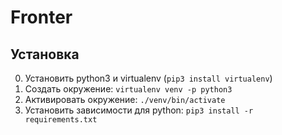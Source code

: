 # Fronter

## Установка

0. Установить python3 и virtualenv (`pip3 install virtualenv`)
1. Создать окружение: `virtualenv venv -p python3`
2. Активировать окружение: `./venv/bin/activate`
3. Установить зависимости для python: `pip3 install -r requirements.txt`

